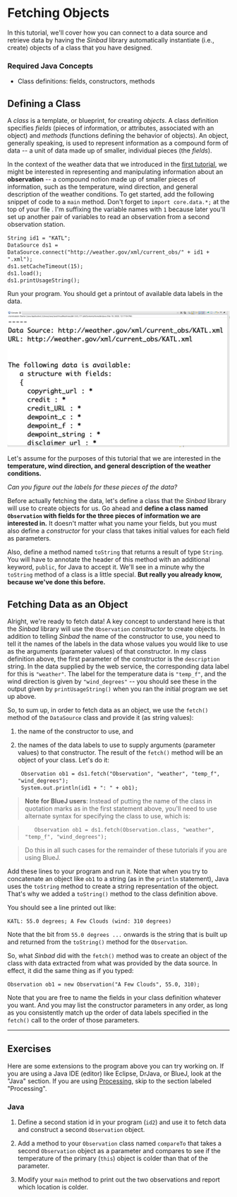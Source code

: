 # Fetching Objects

In this tutorial, we'll cover how you can connect to a data source and retrieve data by having the *Sinbad* library automatically instantiate (i.e., create) objects of a class that you have designed.

### Required Java Concepts

* Class definitions: fields, constructors, methods


## Defining a Class

A _class_ is a template, or blueprint, for creating _objects_. A class definition specifies _fields_ (pieces of information, or attributes, associated with an object) and _methods_ (functions defining the behavior of objects). An object, generally speaking, is used to represent  information as a compound form of data -- a unit of data made up of smaller, individual pieces (the _fields_).

In the context of the weather data that we introduced in the [first tutorial](welcome01.md), we might be interested in representing and manipulating information about an **observation** -- a compound notion made up of smaller pieces of information, such as the temperature, wind direction, and general description of the weather conditions. To get started, add the following snippet of code to a `main` method. Don't forget to `import core.data.*;` at the top of your file . I'm suffixing the variable names with `1` because later you'll set up another pair of variables to read an observation from a second observation station.


    String id1 = "KATL";
    DataSource ds1 = DataSource.connect("http://weather.gov/xml/current_obs/" + id1 + ".xml"); 
    ds1.setCacheTimeout(15);  
    ds1.load();
    ds1.printUsageString();

Run your program. You should get a printout of available data labels in the data. 

![Data Output](https://github.com/MDavisEA/sinbad/blob/master/tutorials/java/Screen%20Shot%202020-02-19%20at%201.40.58%20PM.png)



Let's assume for the purposes of this tutorial that we are interested in the **temperature, wind direction, and general description of the weather conditions.** 

_Can you figure out the labels for these pieces of the data?_

Before actually fetching the data, let's define a class that the *Sinbad* library will use to create objects for us. Go ahead and **define a class named `Observation` with fields for the three pieces of information we are interested in.** It doesn't matter what you name your fields, but you must also define a _constructor_ for your class that takes initial values for each field as parameters.

Also, define a method named `toString` that returns a result of type `String`. You will have to annotate the header of this method with an additional keyword, `public`, for Java to accept it. We'll see in a minute why the `toString` method of a class is a little special. **But really you already know, because we've done this before.**


## Fetching Data as an Object

Alright, we're ready to fetch data! A key concept to understand here is that the *Sinbad* library will use the `Observation` _constructor_ to create objects. In addition to telling *Sinbad* the name of the constructor to use, you need to tell it the names of the labels in the data whose values you would like to use as the arguments (parameter values) of that constructor. In my class definition above, the first parameter of the constructor is the `description` string. In the data supplied by the web service, the corresponding data label for this is `"weather"`. The label for the temperature data is `"temp_f"`, and the wind direction is given by `"wind_degrees"` -- you should see these in the output given by `printUsageString()` when you ran the initial program we set up above.

So, to sum up, in order to fetch data as an object, we use the `fetch()` method of the `DataSource` class and provide it (as string values):

1. the name of the constructor to use, and 
2. the names of the data labels to use to supply arguments (parameter values) to that constructor. The result of the `fetch()` method will be an object of your class. Let's do it:

        Observation ob1 = ds1.fetch("Observation", "weather", "temp_f", "wind_degrees");    
        System.out.println(id1 + ": " + ob1);

> **Note for BlueJ users**: Instead of putting the name of the class in quotation marks as in the first statement above, you'll need to use alternate syntax for specifying the class to use, which is:

>        Observation ob1 = ds1.fetch(Observation.class, "weather", "temp_f", "wind_degrees");    

> Do this in all such cases for the remainder of these tutorials if you are using BlueJ.


Add these lines to your program and run it. Note that when you try to concatenate an object like `ob1` to a string (as in the `println` statement), Java uses the `toString` method to create a string representation of the object. That's why we added a `toString()` method to the class definition above. 

You should see a line printed out like:

````
KATL: 55.0 degrees; A Few Clouds (wind: 310 degrees)
````

Note that the bit from `55.0 degrees ...` onwards is the string that is built up and returned from the `toString()` method for the `Observation`.

So, what *Sinbad* did with the `fetch()` method was to create an object of the class with data extracted from what was provided by the data source. In effect, it did the same thing as if you typed:

    Observation ob1 = new Observation("A Few Clouds", 55.0, 310);

Note that you are free to name the fields in your class definition whatever you want. And you may list the constructor parameters in any order, as long as you consistently match up the order of data labels specified in the `fetch()` call to the order of those parameters. 


----

## Exercises

Here are some extensions to the program above you can try working on. If you are using a Java IDE (editor) like Eclipse, DrJava, or BlueJ, look at the "Java" section. If you are using [Processing](http://processing.org), skip to the section labeled "Processing".

### Java

1. Define a second station id in your program (`id2`) and use it to fetch data and construct a second `Observation` object. 

2. Add a method to your `Observation` class named `compareTo` that takes a second `Observation` object as a parameter and compares to see if the temperature of the primary (`this`) object is colder than that of the parameter.

3. Modify your `main` method to print out the two observations and report which location is colder. 

